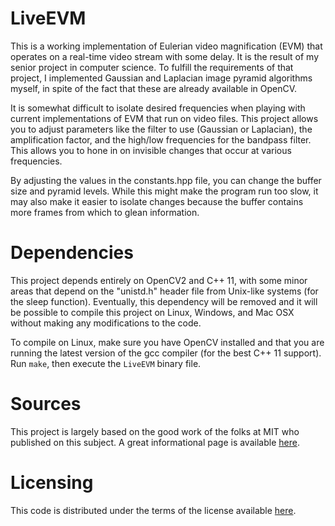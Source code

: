 LiveEVM
=======

This is a working implementation of Eulerian video magnification (EVM) that
operates on a real-time video stream with some delay. It is the result of
my senior project in computer science. To fulfill the requirements of that
project, I implemented Gaussian and Laplacian image pyramid algorithms
myself, in spite of the fact that these are already available in OpenCV.

It is somewhat difficult to isolate desired frequencies when playing with
current implementations of EVM that run on video files. This project allows
you to adjust parameters like the filter to use (Gaussian or Laplacian),
the amplification factor, and the high/low frequencies for the bandpass
filter. This allows you to hone in on invisible changes that occur at
various frequencies.

By adjusting the values in the constants.hpp file, you can change the
buffer size and pyramid levels. While this might make the program run
too slow, it may also make it easier to isolate changes because the
buffer contains more frames from which to glean information.

Dependencies
===========

This project depends entirely on OpenCV2 and C++ 11, with some minor areas
that depend on the "unistd.h" header file from Unix-like systems (for the
sleep function). Eventually, this dependency will be removed and it will
be possible to compile this project on Linux, Windows, and Mac OSX without
making any modifications to the code.

To compile on Linux, make sure you have OpenCV installed and that you are
running the latest version of the gcc compiler (for the best C++ 11
support). Run `make`, then execute the `LiveEVM` binary file.

Sources
=======

This project is largely based on the good work of the folks at MIT who
published on this subject. A great informational page is available
[here](http://people.csail.mit.edu/mrub/vidmag/).

Licensing
=========

This code is distributed under the terms of the license available
[here](http://people.csail.mit.edu/mrub/vidmag/code/LICENSE.pdf).
